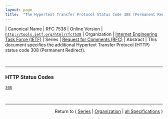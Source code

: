 ```yaml
---
layout: page
title:  "The Hypertext Transfer Protocol Status Code 308 (Permanent Redirect)"
---
```


| Canonical Name | RFC 7538
| Online Version | [`http://tools.ietf.org/html/rfc7538`](http://tools.ietf.org/html/rfc7538)
| Organization | [Internet Engineering Task Force (IETF)](..)
| Series | [Request for Comments (RFC)](.)
| Abstract | This document specifies the additional Hypertext Transfer Protocol (HTTP) status code 308 (Permanent Redirect).

<br/>
<hr/>

### HTTP Status Codes

[`308`](/concepts/http-status-code/308 "This document specifies the additional Hypertext Transfer Protocol (HTTP) status code 308 (Permanent Redirect).")



<br/>
<hr/>

<p style="text-align: right">Return to ( <a href="./">Series</a> | <a href="../">Organization</a> | <a href="../../">all Specifications</a> )</p>